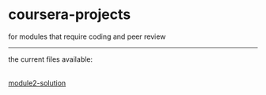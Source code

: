 # coursera-projects
for modules that require coding and peer review <br><hr>
the current files available: <br> <br>

<a href="./module2-solution">module2-solution</a>
